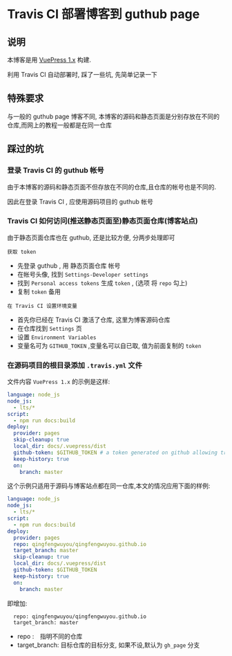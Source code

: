 # Travis CI 部署博客到 guthub page

## 说明

本博客是用 [VuePress 1.x](https://v1.vuepress.vuejs.org/zh/) 构建.

利用 Travis CI 自动部署时, 踩了一些坑, 先简单记录一下

## 特殊要求

与一般的 guthub page 博客不同, 本博客的源码和静态页面是分别存放在不同的仓库,而网上的教程一般都是在同一仓库

## 踩过的坑

### 登录 Travis CI 的 guthub 帐号

由于本博客的源码和静态页面不但存放在不同的仓库,且仓库的帐号也是不同的.

因此在登录 Travis CI , 应使用源码项目的 guthub 帐号

### Travis CI 如何访问(推送静态页面至)静态页面仓库(博客站点)

由于静态页面仓库也在 guthub, 还是比较方便, 分两步处理即可

`获取 token`

- 先登录 guthub , 用 静态页面仓库 帐号
- 在帐号头像, 找到 `Settings-Developer settings`
- 找到 `Personal access tokens` 生成 `token` , (选项 将 `repo` 勾上)
- 复制 `token` 备用

`在 Travis CI 设置环境变量`

- 首先你已经在 Travis CI 激活了仓库, 这里为博客源码仓库
- 在仓库找到 `Settings` 页
- 设置 `Environment Variables`
- 变量名可为 `GITHUB_TOKEN` ,变量名可以自已取,  值为前面复制的 `token`

### 在源码项目的根目录添加 `.travis.yml` 文件

文件内容 `VuePress 1.x` 的示例是这样:

```yml
language: node_js
node_js:
  - lts/*
script:
  - npm run docs:build
deploy:
  provider: pages
  skip-cleanup: true
  local_dir: docs/.vuepress/dist
  github-token: $GITHUB_TOKEN # a token generated on github allowing travis to push code on you repository
  keep-history: true
  on:
    branch: master
```

这个示例只适用于源码与博客站点都在同一仓库,本文的情况应用下面的样例:

```yml
language: node_js
node_js:
  - lts/*
script:
  - npm run docs:build
deploy:
  provider: pages
  repo: qingfengwuyou/qingfengwuyou.github.io
  target_branch: master
  skip-cleanup: true
  local_dir: docs/.vuepress/dist
  github-token: $GITHUB_TOKEN
  keep-history: true
  on:
    branch: master

```


即增加:

```
  repo: qingfengwuyou/qingfengwuyou.github.io
  target_branch: master
```

- repo :　指明不同的仓库
- target_branch: 目标仓库的目标分支, 如果不设,默认为 `gh_page` 分支
